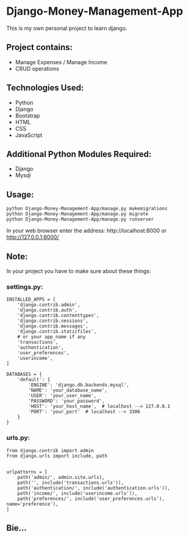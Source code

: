 # Django-Money-Management-App
This is my own personal project to learn django.

## Project contains:
* Manage Expenses / Manage Income 
* CRUD operations

## Technologies Used:
* Python
* Django
* Bootstrap
* HTML
* CSS
* JavaScript

## Additional Python Modules Required:
* Django
* Mysql

## Usage:
```
python Django-Money-Management-App/manage.py makemigrations
python Django-Money-Management-App/manage.py migrate
python Django-Money-Management-App/manage.py runserver
```

In your web browser enter the address: http://localhost:8000 or http://127.0.0.1:8000/


## Note:
In your project you have to make sure about these things:

### settings.py:
```
INSTALLED_APPS = [
    'django.contrib.admin',
    'django.contrib.auth',
    'django.contrib.contenttypes',
    'django.contrib.sessions',
    'django.contrib.messages',
    'django.contrib.staticfiles',
    # or your app_name if any
    'transactions',
    'authentication',
    'user_preferences',
    'userincome',
]
```
```
DATABASES = {
    'default': {
        'ENGINE': 'django.db.backends.mysql',
        'NAME': 'your_database_name',
        'USER': 'your_user_name',
        'PASSWORD': 'your_password',
        'HOST': 'your_host_name',  # localhost --> 127.0.0.1
        'PORT': 'your_port'  # localhost --> 3306
    }
}
```

### urls.py:
```
from django.contrib import admin
from django.urls import include, path


urlpatterns = [
    path('admin/', admin.site.urls),
    path('', include('transactions.urls')),
    path('authentication/', include('authentication.urls')),
    path('income/', include('userincome.urls')),
    path('preferences/', include('user_preferences.urls'), name='preference'),
]

```

## Bie...
